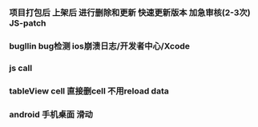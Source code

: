 ### 项目打包后 上架后 进行删除和更新 快速更新版本 加急审核(2-3次) JS-patch

### bugllin  bug检测  ios崩溃日志/开发者中心/Xcode

###  js call

### tableView cell 直接删cell 不用reload data 

### android 手机桌面 滑动  